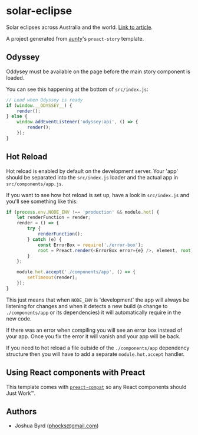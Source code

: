 # solar-eclipse

Solar eclipses across Australia and the world. [Link to article](http://www.abc.net.au/news/2017-08-22/total-solar-eclipse-when-where-australia/8813250).

A project generated from [aunty](https://github.com/abcnews/aunty)'s `preact-story` template.


## Odyssey

Oddysey must be available on the page before the main story component is loaded.

You can see this happening at the bottom of `src/index.js`:

```javascript
// Load when Odyssey is ready
if (window.__ODYSSEY__) {
    render();
} else {
    window.addEventListener('odyssey:api', () => {
        render();
    });
}
```


## Hot Reload

Hot reload is enabled by default on the development server. Your 'app' should be separated into the `src/index.js` loader
and the actual app in `src/components/app.js`.

If you want to see how hot reload is set up, have a look in `src/index.js` and you'll see something like this:

```javascript
if (process.env.NODE_ENV !== 'production' && module.hot) {
    let renderFunction = render;
    render = () => {
        try {
            renderFunction();
        } catch (e) {
            const ErrorBox = require('./error-box');
            root = Preact.render(<ErrorBox error={e} />, element, root);
        }
    };

    module.hot.accept('./components/app', () => {
        setTimeout(render);
    });
}
```

This just means that when `NODE_ENV` is 'development' the app will always be listening for changes and when it detects
a new build (a change to `./components/app` or its dependencies) it will automatically require in the new code.

If there was an error when compiling you will see an error box instead of your app. Once you fix the error it will vanish
and your app will be back.

If you need to hot reload a file outside of the `./components/app` dependency structure then you will have to add a separate `module.hot.accept` handler.


## Using React components with Preact

This template comes with [`preact-compat`](https://www.npmjs.com/package/preact-compat) so any React components should
Just Work™.


## Authors

- Joshua Byrd ([phocks@gmail.com](mailto:phocks@gmail.com))
